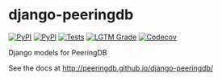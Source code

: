 
# django-peeringdb

[![PyPI](https://img.shields.io/pypi/v/django_peeringdb.svg?maxAge=2592000)](https://pypi.python.org/pypi/django_peeringdb)
[![PyPI](https://img.shields.io/pypi/pyversions/django-peeringdb.svg)](https://pypi.python.org/pypi/django-peeringdb)
[![Tests](https://github.com/peeringdb/django-peeringdb/workflows/tests/badge.svg)](https://github.com/peeringdb/django-peeringdb/actions/workflows/tests.yml)
[![LGTM Grade](https://img.shields.io/lgtm/grade/python/github/peeringdb/django-peeringdb)](https://lgtm.com/projects/g/peeringdb/django-peeringdb/alerts/)
[![Codecov](https://img.shields.io/codecov/c/github/peeringdb/django-peeringdb/master.svg?maxAge=2592000)](https://codecov.io/github/peeringdb/django-peeringdb)

Django models for PeeringDB

See the docs at http://peeringdb.github.io/django-peeringdb/

